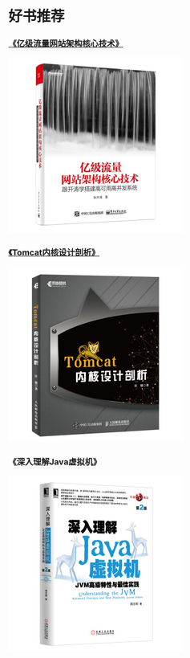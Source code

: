 # 好书推荐
### [《亿级流量网站架构核心技术》](https://share.weiyun.com/eef48f9493ea1a450d8f629eda564185)
![kaitao](images/kaitao.jpg)
### [《Tomcat内核设计剖析》](https://github.com/sea-boat/my-tomcat-book)
![tomcat](images/tomcat.jpg)
### 《深入理解Java虚拟机》
![jvm](images/jvm.jpg)
